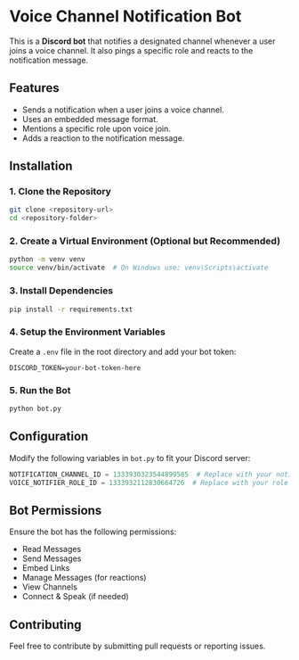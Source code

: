 # Voice Channel Notification Bot

This is a **Discord bot** that notifies a designated channel whenever a user joins a voice channel. It also pings a specific role and reacts to the notification message.

## Features
- Sends a notification when a user joins a voice channel.
- Uses an embedded message format.
- Mentions a specific role upon voice join.
- Adds a reaction to the notification message.

## Installation

### 1. Clone the Repository
```bash
git clone <repository-url>
cd <repository-folder>
```

### 2. Create a Virtual Environment (Optional but Recommended)
```bash
python -m venv venv
source venv/bin/activate  # On Windows use: venv\Scripts\activate
```

### 3. Install Dependencies
```bash
pip install -r requirements.txt
```

### 4. Setup the Environment Variables
Create a `.env` file in the root directory and add your bot token:
```env
DISCORD_TOKEN=your-bot-token-here
```

### 5. Run the Bot
```bash
python bot.py
```

## Configuration
Modify the following variables in `bot.py` to fit your Discord server:
```python
NOTIFICATION_CHANNEL_ID = 1333930323544899585  # Replace with your notification channel ID
VOICE_NOTIFIER_ROLE_ID = 1333932112830664726  # Replace with your role ID
```

## Bot Permissions
Ensure the bot has the following permissions:
- Read Messages
- Send Messages
- Embed Links
- Manage Messages (for reactions)
- View Channels
- Connect & Speak (if needed)

## Contributing
Feel free to contribute by submitting pull requests or reporting issues.



